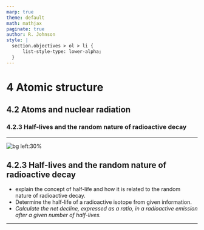 ```yaml
---
marp: true
theme: default
math: mathjax
paginate: true
author: R. Johnson
style: |
  section.objectives > ol > li {
      list-style-type: lower-alpha;
  }
---
```


# 4 Atomic structure
## 4.2 Atoms and nuclear radiation
### 4.2.3 Half-lives and the random nature of radioactive decay

---

<!-- _class: objectives -->

![bg left:30%](https://images.unsplash.com/photo-1492962827063-e5ea0d8c01f5?ixlib=rb-4.0.3&ixid=MnwxMjA3fDB8MHxwaG90by1wYWdlfHx8fGVufDB8fHx8&auto=format&fit=crop&w=2121&q=80)
## 4.2.3 Half-lives and the random nature of radioactive decay


- explain the concept of half-life and how it is related to the random nature of radioactive decay.
- Determine the half-life of a radioactive isotope from given information.
- _Calculate the net decline, expressed as a ratio, in a radioactive emission after a given number of half-lives._



---